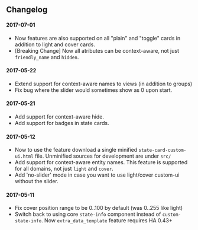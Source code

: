 ## Changelog
#### 2017-07-01
* Now features are also supported on all "plain" and "toggle" cards in addition to light and cover cards.
* [Breaking Change] Now all atributes can be context-aware, not just `friendly_name` and `hidden`.

#### 2017-05-22
* Extend support for context-aware names to views (in addition to groups)
* Fix bug where the slider would sometimes show as 0 upon start.

#### 2017-05-21
* Add support for context-aware hide.
* Add support for badges in state cards.

#### 2017-05-12
* Now to use the feature download a single minified `state-card-custom-ui.html` file. Unminified sources for development are under `src/`
* Add support for context-aware entity names. This feature is supported for all domains, not just `light` and `cover`.
* Add 'no-slider' mode in case you want to use light/cover custom-ui without the slider.

#### 2017-05-11
* Fix cover position range to be 0..100 by default (was 0..255 like light)
* Switch back to using core `state-info` component instead of `custom-state-info`.
  Now `extra_data_template` feature requires HA 0.43+
